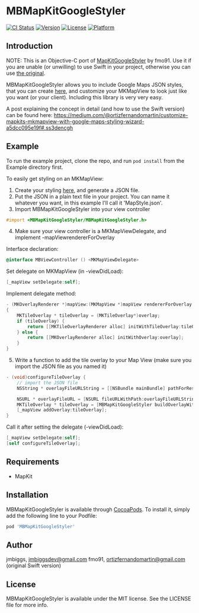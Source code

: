 # MBMapKitGoogleStyler

[![CI Status](https://img.shields.io/travis/jmbiggs/MBMapKitGoogleStyler.svg?style=flat)](https://travis-ci.org/jmbiggs/MBMapKitGoogleStyler)
[![Version](https://img.shields.io/cocoapods/v/MBMapKitGoogleStyler.svg?style=flat)](https://cocoapods.org/pods/MBMapKitGoogleStyler)
[![License](https://img.shields.io/cocoapods/l/MBMapKitGoogleStyler.svg?style=flat)](https://cocoapods.org/pods/MBMapKitGoogleStyler)
[![Platform](https://img.shields.io/cocoapods/p/MBMapKitGoogleStyler.svg?style=flat)](https://cocoapods.org/pods/MBMapKitGoogleStyler)

## Introduction

NOTE: This is an Objective-C port of [MapKitGoogleStyler](https://github.com/fmo91/MapKitGoogleStyler) by fmo91.  Use it if you are unable (or unwilling) to use Swift in your project, otherwise you can use [the original](https://github.com/fmo91/MapKitGoogleStyler).

MBMapKitGoogleStyler allows you to include Google Maps JSON styles, that you can create [here](https://mapstyle.withgoogle.com/), and customize your MKMapView to look just like you want (or your client). Including this library is very very easy.

A post explaining the concept in detail (and how to use the Swift version) can be found here: https://medium.com/@ortizfernandomartin/customize-mapkits-mkmapview-with-google-maps-styling-wizard-a5dcc095e19f#.ss3dencgh

## Example

To run the example project, clone the repo, and run `pod install` from the Example directory first.

To easily get styling on an MKMapView:

1. Create your styling [here](https://mapstyle.withgoogle.com/), and generate a JSON file.
2. Put the JSON in a plain text file in your project.  You can name it whatever you want, in this example I'll call it 'MapStyle.json'.
3. Import MBMapKitGoogleStyler into your view controller
```objective-c
#import <MBMapKitGoogleStyler/MBMapKitGoogleStyler.h>
```
4. Make sure your view controller is a MKMapViewDelegate, and implement -mapViewrendererForOverlay

Interface declaration:
```objective-c
@interface MBViewController () <MKMapViewDelegate>
```

Set delegate on MKMapView (in -viewDidLoad):
```objective-c
[_mapView setDelegate:self];
```

Implement delegate method:
```objective-c
- (MKOverlayRenderer *)mapView:(MKMapView *)mapView rendererForOverlay:(id<MKOverlay>)overlay
{
    MKTileOverlay * tileOverlay = (MKTileOverlay*)overlay;
    if (tileOverlay) {
        return [[MKTileOverlayRenderer alloc] initWithTileOverlay:tileOverlay];
    } else {
        return [[MKOverlayRenderer alloc] initWithOverlay:overlay];
    }
}
```
5. Write a function to add the tile overlay to your Map View (make sure you import the JSON file as you named it)
```objective-c
- (void)configureTileOverlay {
    // import the JSON file
    NSString * overlayFileURLString = [[NSBundle mainBundle] pathForResource:@"MapStyle" ofType:@"json"];

    NSURL * overlayFileURL = [NSURL fileURLWithPath:overlayFileURLString];
    MKTileOverlay * tileOverlay = [MBMapKitGoogleStyler buildOverlayWithJSONFileURL:overlayFileURL];
    [_mapView addOverlay:tileOverlay];
}
```

Call it after setting the delegate (-viewDidLoad):
```objective-c
[_mapView setDelegate:self];
[self configureTileOverlay];
```

## Requirements

* MapKit

## Installation

MBMapKitGoogleStyler is available through [CocoaPods](https://cocoapods.org). To install
it, simply add the following line to your Podfile:

```ruby
pod 'MBMapKitGoogleStyler'
```

## Author

jmbiggs, jmbiggsdev@gmail.com
fmo91, ortizfernandomartin@gmail.com (original Swift version)

## License

MBMapKitGoogleStyler is available under the MIT license. See the LICENSE file for more info.
